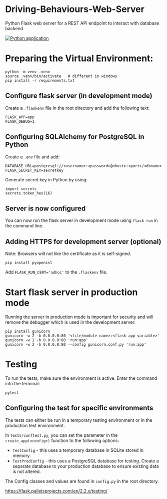 # Driving-Behaviours-Web-Server
Python Flask web server for a REST API endpoint to interact with database backend

[![Python application](https://github.com/ReeceNich/Driving-Behaviours-Web-Server/actions/workflows/pytest.yml/badge.svg)](https://github.com/ReeceNich/Driving-Behaviours-Web-Server/actions/workflows/pytest.yml)

# Preparing the Virtual Environment:
```
python -m venv .venv
source .venv/bin/activate   # different in windows
pip install -r requirements.txt
```

## Configure flask server (in development mode)
Create a `.flaskenv` file in the root directory and add the following text:
```
FLASK_APP=app
FLASK_DEBUG=1
```

## Configuring SQLAlchemy for PostgreSQL in Python

Create a `.env` file and add:
```
DATABASE_URL=postgresql://<username>:<password>@<host>:<port>/<dbname>
FLASK_SECRET_KEY=secretkey
```

Generate secret key in Python by using:
```
import secrets
secrets.token_hex(16)
```

## Server is now configured
You can now run the flask server in development mode using `flask run` in the command line.


## Adding HTTPS for development server (optional)
Note: Browsers will not like the certificate as it is self-signed.
```
pip install pyopenssl
```

Add `FLASK_RUN_CERT='adhoc'` to the `.flaskenv` file.




# Start flask server in production mode
Running the server in production mode is important for security and will remove the debugger which is used in the development server.
```
pip install gunicorn
gunicorn -w 2 -b 0.0.0.0:80 '<file/module name>:<flask app variable>'
gunicorn -w 2 -b 0.0.0.0:80 'run:app'
gunicorn -w 2 -b 0.0.0.0:80 --config gunicorn.conf.py 'run:app'
```

# Testing
To run the tests, make sure the environment is active.
Enter the command into the terminal:
```
pytest
```

## Configuring the test for specific environments
The tests can either be run in a temporary testing environment or in the production test environment.

In `tests/conftest.py`, you can set the parameter in the `create_app(<config>)` function to the following options:
- `TestConfig` - this uses a temporary database in SQLite stored in memory.
- `TestProdConfig` - this uses a PostgreSQL database for testing. Create a separate database to your production database to ensure existing data is not altered.

The Config classes and values are found in `config.py` in the root directory.

https://flask.palletsprojects.com/en/2.2.x/testing/